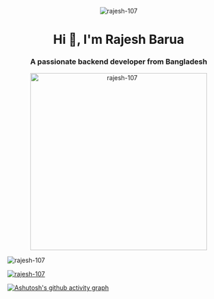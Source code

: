 <p align="center"> <img src="https://i.ibb.co/ys98x88/Rajesh-Barua.png" alt="rajesh-107" /> </p>

<h1 align="center">Hi 👋, I'm Rajesh Barua</h1>
<h3 align="center">A passionate backend developer from Bangladesh</h3>
<p align="center"> <img  width="400" src="https://cdn.dribbble.com/users/330915/screenshots/3587000/10_coding_dribbble.gif" alt="rajesh-107" /> </p>

<p align="left"> <img src="https://komarev.com/ghpvc/?username=rajesh-107&label=Profile%20views&color=0e75b6&style=flat" alt="rajesh-107" /> </p>

<p align="left"> <a href="https://github.com/ryo-ma/github-profile-trophy"><img src="https://github-profile-trophy.vercel.app/?username=rajesh-107" alt="rajesh-107" /></a> </p>






[![Ashutosh's github activity graph](https://activity-graph.herokuapp.com/graph?username=Rajesh-107&bg_color=181617&color=969296&line=6b6aaf&point=d6c7c7&area=true&hide_border=true)](https://github.com/ashutosh00710/github-readme-activity-graph)

